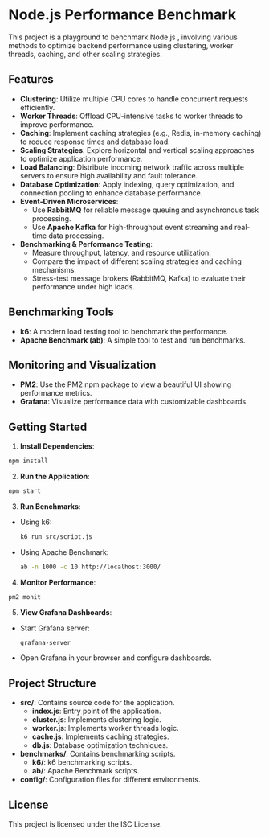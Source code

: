 # Node.js Performance Benchmark

This project is a playground to benchmark Node.js , involving various methods to optimize backend performance using clustering, worker threads, caching, and other scaling strategies.

## Features  

- **Clustering**: Utilize multiple CPU cores to handle concurrent requests efficiently.  
- **Worker Threads**: Offload CPU-intensive tasks to worker threads to improve performance.  
- **Caching**: Implement caching strategies (e.g., Redis, in-memory caching) to reduce response times and database load.  
- **Scaling Strategies**: Explore horizontal and vertical scaling approaches to optimize application performance.  
- **Load Balancing**: Distribute incoming network traffic across multiple servers to ensure high availability and fault tolerance.  
- **Database Optimization**: Apply indexing, query optimization, and connection pooling to enhance database performance.  
- **Event-Driven Microservices**:  
  - Use **RabbitMQ** for reliable message queuing and asynchronous task processing.  
  - Use **Apache Kafka** for high-throughput event streaming and real-time data processing.  
- **Benchmarking & Performance Testing**:  
  - Measure throughput, latency, and resource utilization.  
  - Compare the impact of different scaling strategies and caching mechanisms.  
  - Stress-test message brokers (RabbitMQ, Kafka) to evaluate their performance under high loads.  


## Benchmarking Tools

- **k6**: A modern load testing tool to benchmark the performance.
- **Apache Benchmark (ab)**: A simple tool to test and run benchmarks.

## Monitoring and Visualization

- **PM2**: Use the PM2 npm package to view a beautiful UI showing performance metrics.
- **Grafana**: Visualize performance data with customizable dashboards.

## Getting Started

1. **Install Dependencies**:
  ```bash
  npm install
  ```

2. **Run the Application**:
  ```bash
  npm start
  ```

3. **Run Benchmarks**:
  - Using k6:
    ```bash
    k6 run src/script.js
    ```
  - Using Apache Benchmark:
    ```bash
    ab -n 1000 -c 10 http://localhost:3000/
    ```

4. **Monitor Performance**:
  ```bash
  pm2 monit
  ```

5. **View Grafana Dashboards**:
  - Start Grafana server:
    ```bash
    grafana-server
    ```
  - Open Grafana in your browser and configure dashboards.

## Project Structure

- **src/**: Contains source code for the application.
  - **index.js**: Entry point of the application.
  - **cluster.js**: Implements clustering logic.
  - **worker.js**: Implements worker threads logic.
  - **cache.js**: Implements caching strategies.
  - **db.js**: Database optimization techniques.
- **benchmarks/**: Contains benchmarking scripts.
  - **k6/**: k6 benchmarking scripts.
  - **ab/**: Apache Benchmark scripts.
- **config/**: Configuration files for different environments.

## License

This project is licensed under the ISC License.